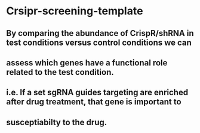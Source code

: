 # Crsipr-screening-template

## By comparing the abundance of CrispR/shRNA in test conditions versus control conditions we can 
## assess which genes have a functional role related to the test condition. 
## i.e. If a set sgRNA guides targeting are enriched after drug treatment, that gene is important to 
## susceptiabilty to the drug.
